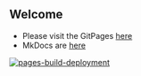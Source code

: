 ##  Welcome 

* Please visit the GitPages [here](docs/index.md)
* MkDocs are [here](https://michaelcolletti.github.io/me)

[![pages-build-deployment](https://github.com/michaelcolletti/me/actions/workflows/pages/pages-build-deployment/badge.svg?branch=gh-pages)](https://github.com/michaelcolletti/me/actions/workflows/pages/pages-build-deployment)
